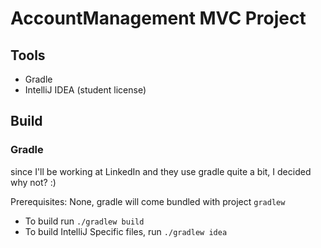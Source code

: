 # AccountManagement MVC Project


## Tools
+ Gradle
+ IntelliJ IDEA (student license)

## Build

### Gradle
since I'll be working at LinkedIn and they use gradle quite a bit, I decided why not? :)

Prerequisites: None, gradle will come bundled with project `gradlew`  

+ To build run `./gradlew build`
+ To build IntelliJ Specific files, run `./gradlew idea`
